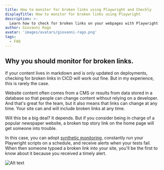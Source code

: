 ```yaml
---
title: How to monitor for broken links using Playwright and Checkly
displayTitle: How to monitor for broken links using Playwright
description: >-
  Learn how to check for broken links on your webpages with Playwright.
author: Giovanni Rago
avatar: 'images/avatars/giovanni-rago.png'
tags:
  - FAQ
---
```


## Why you should monitor for broken links.

If your content lives in markdown and is only updated on deployments, checking for broken links in CICD will work out 
fine. But in my experience, this is rarely the case.

Website content often comes from a CMS or results from data stored in a database so that people can change content 
without relying on a developer. And that's great for the team, but it also means that links can change at any time. 
Your site can and will include broken links at any time. 

Will this be a big deal? It depends. But if you consider being in charge of a popular newspaper website, a broken top 
story link on the home page will get someone into trouble.

In this case, you can adopt [synthetic monitoring](https://www.checklyhq.com/product/synthetic-monitoring/), constantly run your Playwright scripts on a schedule, and 
receive alerts when your tests fail. When then someone typoed a broken link into your site, you'll be the first to know about it because you received a timely alert.

![Alt text](/guides/images/checkly-links.avif "a title")
